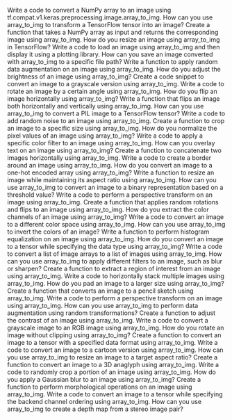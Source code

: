 Write a code to convert a NumPy array to an image using tf.compat.v1.keras.preprocessing.image.array_to_img.
How can you use array_to_img to transform a TensorFlow tensor into an image?
Create a function that takes a NumPy array as input and returns the corresponding image using array_to_img.
How do you resize an image using array_to_img in TensorFlow?
Write a code to load an image using array_to_img and then display it using a plotting library.
How can you save an image converted with array_to_img to a specific file path?
Write a function to apply random data augmentation on an image using array_to_img.
How do you adjust the brightness of an image using array_to_img?
Create a code snippet to convert an image to a grayscale version using array_to_img.
Write a code to rotate an image by a certain angle using array_to_img.
How do you flip an image horizontally using array_to_img?
Write a function that flips an image both horizontally and vertically using array_to_img.
How can you use array_to_img to convert a PIL image to a TensorFlow tensor?
Write a code to add random noise to an image using array_to_img.
Create a function to crop an image to a specific size using array_to_img.
How do you normalize the pixel values of an image using array_to_img?
Write a code to apply a specific color filter to an image using array_to_img.
How can you overlay text on an image using array_to_img?
Create a function to concatenate two images horizontally using array_to_img.
Write a code to create a border around an image using array_to_img.
How do you convert an image to a one-hot encoded array using array_to_img?
Write a function to resize an image while maintaining its aspect ratio using array_to_img.
How can you use array_to_img to convert an image to a binary representation based on a threshold value?
Write a code to perform a perspective transform on an image using array_to_img.
Create a function that applies random rotations and flips to an image using array_to_img.
How do you extract the color channels of an image using array_to_img?
Write a code to convert an image to a different color space using array_to_img.
How can you use array_to_img to invert the colors of an image?
Write a function to perform histogram equalization on an image using array_to_img.
How do you convert an image to a tensor while specifying the data type using array_to_img?
Write a code to convert a list of image arrays to a list of images using array_to_img.
How can you use array_to_img to apply different filters to an image, such as blur or sharpen?
Create a function to extract a region of interest from an image using array_to_img.
Write a code to horizontally stack multiple images using array_to_img.
How do you pad an image to a larger size using array_to_img?
Create a function that converts an image to a pencil sketch using array_to_img.
Write a code to perform a perspective transform on an image using array_to_img.
How can you use array_to_img to perform data augmentation using random transformations?
Create a function to adjust the contrast of an image using array_to_img.
Write a code to convert a grayscale image to an RGB image using array_to_img.
How do you rotate an image without clipping using array_to_img?
Create a function to convert an image to a tensor with a specified data format using array_to_img.
Write a code to convert an image to a cartoon version using array_to_img.
How can you use array_to_img to resize an image to a target aspect ratio?
Create a function to convert an image to a 3D anaglyph using array_to_img.
Write a code to randomly crop a portion of an image using array_to_img.
How do you apply a Gaussian blur to an image using array_to_img?
Create a function to perform morphological operations on an image using array_to_img.
Write a code to convert an image to a tensor while specifying the backend channel ordering using array_to_img.
How can you use array_to_img to create a depth map from a stereo image pair?